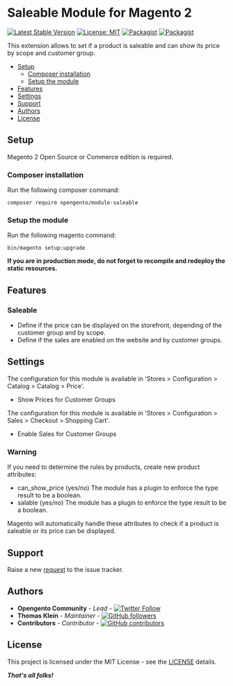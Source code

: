 # Saleable Module for Magento 2

[![Latest Stable Version](https://img.shields.io/packagist/v/opengento/module-saleable.svg?style=flat-square)](https://packagist.org/packages/opengento/module-saleable)
[![License: MIT](https://img.shields.io/github/license/opengento/magento2-saleable.svg?style=flat-square)](./LICENSE) 
[![Packagist](https://img.shields.io/packagist/dt/opengento/module-saleable.svg?style=flat-square)](https://packagist.org/packages/opengento/module-saleable/stats)
[![Packagist](https://img.shields.io/packagist/dm/opengento/module-saleable.svg?style=flat-square)](https://packagist.org/packages/opengento/module-saleable/stats)

This extension allows to set if a product is saleable and can show its price by scope and customer group.

 - [Setup](#setup)
   - [Composer installation](#composer-installation)
   - [Setup the module](#setup-the-module)
 - [Features](#features)
 - [Settings](#settings)
 - [Support](#support)
 - [Authors](#authors)
 - [License](#license)

## Setup

Magento 2 Open Source or Commerce edition is required.

###  Composer installation

Run the following composer command:

```
composer require opengento/module-saleable
```

### Setup the module

Run the following magento command:

```
bin/magento setup:upgrade
```

**If you are in production mode, do not forget to recompile and redeploy the static resources.**

## Features

### Saleable

- Define if the price can be displayed on the storefront, depending of the customer group and by scope.
- Define if the sales are enabled on the website and by customer groups.

## Settings

The configuration for this module is available in 'Stores > Configuration > Catalog > Catalog > Price'.

- Show Prices for Customer Groups

The configuration for this module is available in 'Stores > Configuration > Sales > Checkout > Shopping Cart'.

- Enable Sales for Customer Groups

### Warning

If you need to determine the rules by products, create new product attributes:

- can_show_price (yes/no) The module has a plugin to enforce the type result to be a boolean.
- salable (yes/no) The module has a plugin to enforce the type result to be a boolean.

Magento will automatically handle these attributes to check if a product is saleable or its price can be displayed.

## Support

Raise a new [request](https://github.com/opengento/magento2-saleable/issues) to the issue tracker.

## Authors

- **Opengento Community** - *Lead* - [![Twitter Follow](https://img.shields.io/twitter/follow/opengento.svg?style=social)](https://twitter.com/opengento)
- **Thomas Klein** - *Maintainer* - [![GitHub followers](https://img.shields.io/github/followers/thomas-kl1.svg?style=social)](https://github.com/thomas-kl1)
- **Contributors** - *Contributor* - [![GitHub contributors](https://img.shields.io/github/contributors/opengento/magento2-saleable.svg?style=flat-square)](https://github.com/opengento/magento2-saleable/graphs/contributors)

## License

This project is licensed under the MIT License - see the [LICENSE](./LICENSE) details.

***That's all folks!***
